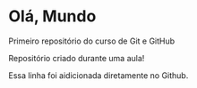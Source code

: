 # Olá, Mundo
Primeiro repositório do curso de Git e GitHub

Repositório criado durante uma aula!

Essa linha foi aidicionada diretamente no Github.
